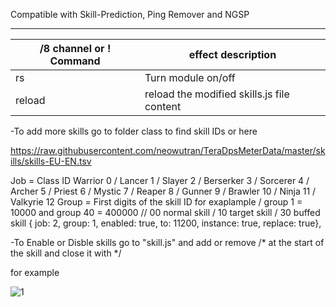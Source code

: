 Compatible with Skill-Prediction, Ping Remover and NGSP

------
/8 channel or ! Command | effect description
--- | ---
rs | Turn module on/off
reload | reload the modified skills.js file content

-To add more skills go to folder class to find skill IDs or here 

https://raw.githubusercontent.com/neowutran/TeraDpsMeterData/master/skills/skills-EU-EN.tsv

Job = Class ID 
Warrior  0 / Lancer 1 / Slayer 2 / Berserker 3 / Sorcerer 4 / Archer 5 / Priest 6 / Mystic 7 / Reaper 8 / Gunner 9 / Brawler 10 / Ninja 11 / Valkyrie 12
Group = First digits of the skill ID for exaplample / group 1 = 10000 and group 40 = 400000
// 00 normal skill / 10 target skill / 30 buffed skill
{ job: 2, group: 1, enabled: true, to: 11200, instance: true, replace: true},

-To Enable or Disble skills go to "skill.js" and add or remove /* at the start of the skill and close it with */ 



for example


![1](https://user-images.githubusercontent.com/35492207/115976332-cc98c580-a521-11eb-8638-46619ae621b1.png)
